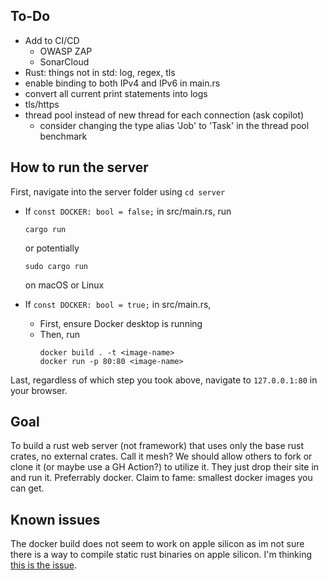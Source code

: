 ## To-Do
- Add to CI/CD
    - OWASP ZAP
    - SonarCloud
- Rust: things not in std: log, regex, tls
- enable binding to both IPv4 and IPv6 in main.rs
- convert all current print statements into logs
- tls/https
- thread pool instead of new thread for each connection (ask copilot)
  - consider changing the type alias 'Job' to 'Task' in the thread pool benchmark

## How to run the server

First, navigate into the server folder using `cd server`

- If `const DOCKER: bool = false;` in src/main.rs, run
    ```
    cargo run
    ```

    or potentially

    ```
    sudo cargo run
    ```

    on macOS or Linux

- If `const DOCKER: bool = true;` in src/main.rs, 
    - First, ensure Docker desktop is running
    - Then, run
        ```
        docker build . -t <image-name>
        docker run -p 80:80 <image-name>
        ```

Last, regardless of which step you took above, navigate to `127.0.0.1:80` in your browser.


## Goal
To build a rust web server (not framework) that uses only the base rust crates, no external crates. Call it mesh? We should allow others to fork or clone it (or maybe use a GH Action?) to utilize it. They just drop their site in and run it. Preferrably docker. Claim to fame: smallest docker images you can get.

## Known issues
The docker build does not seem to work on apple silicon as im not sure there is a way to compile static rust binaries on apple silicon. I'm thinking [this is the issue](https://stackoverflow.com/questions/76618704/is-it-possible-to-static-link-the-rust-application-when-using-apple-m1).
